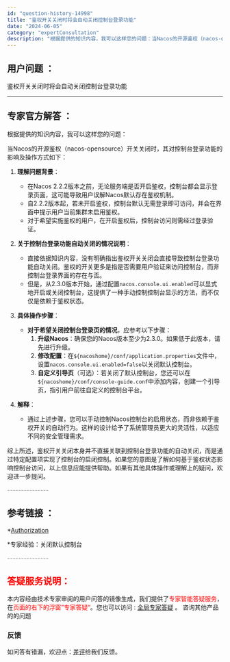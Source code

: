 ```yaml
---
id: "question-history-14998"
title: "鉴权开关关闭时将会自动关闭控制台登录功能"
date: "2024-06-05"
category: "expertConsultation"
description: "根据提供的知识内容，我可以这样您的问题：当Nacos的开源鉴权（nacos-opensource）开关关闭时，其对控制台登录功能的影响及操作方式如下：1. **理解问题背景**：   - 在Nacos 2.2.2版本之前，无论服务端是否开启鉴权，控制台都会显示登录页面，这可能导致用户误解Nacos默"
---
```


## 用户问题 ： 
 鉴权开关关闭时将会自动关闭控制台登录功能  

---------------
## 专家官方解答 ：

根据提供的知识内容，我可以这样您的问题：

当Nacos的开源鉴权（nacos-opensource）开关关闭时，其对控制台登录功能的影响及操作方式如下：

1. **理解问题背景**：
   - 在Nacos 2.2.2版本之前，无论服务端是否开启鉴权，控制台都会显示登录页面，这可能导致用户误解Nacos默认存在鉴权机制。
   - 自2.2.2版本起，若未开启鉴权，控制台默认无需登录即可访问，并会在界面中提示用户当前集群未启用鉴权。
   - 对于希望实施鉴权的用户，在开启鉴权后，控制台访问则需经过登录验证。

2. **关于控制台登录功能自动关闭的情况说明**：
   - 直接依据知识内容，没有明确指出鉴权开关关闭会直接导致控制台登录功能自动关闭。鉴权的开关更多是指是否需要用户验证来访问控制台，而非控制台登录界面的存在与否。
   - 但是，从2.3.0版本开始，通过配置`nacos.console.ui.enabled`可以显式地开启或关闭控制台，这提供了一种手动控制控制台显示的方法，而不仅仅是依赖于鉴权状态。

3. **具体操作步骤**：
   - **对于希望关闭控制台登录页的情况**，应参考以下步骤：
     1. **升级Nacos**：确保您的Nacos版本至少为2.3.0。如果低于此版本，请先进行升级。
     2. **修改配置**：在`${nacoshome}/conf/application.properties`文件中，设置`nacos.console.ui.enabled=false`以关闭默认控制台。
     3. **自定义引导页**（可选）：若关闭了默认控制台，您还可以在`${nacoshome}/conf/console-guide.conf`中添加内容，创建一个引导页，指引用户前往自定义的控制台平台。

4. **解释**：
   - 通过上述步骤，您可以手动控制Nacos控制台的启用状态，而非依赖于鉴权开关的自动行为。这样的设计给予了系统管理员更大的灵活性，以适应不同的安全管理需求。

综上所述，鉴权开关关闭本身并不直接关联到控制台登录功能的自动关闭，而是通过特定配置项实现了控制台的启闭控制。如果您的意图是了解如何基于鉴权状态影响控制台访问，以上信息应能提供帮助。如果有其他具体操作或理解上的疑问，欢迎进一步提问。


<font color="#949494">---------------</font> 


## 参考链接 ：

*[Authorization](https://nacos.io/docs/latest/guide/user/auth)
 
 *专家经验：关闭默认控制台 


 <font color="#949494">---------------</font> 
 


## <font color="#FF0000">答疑服务说明：</font> 

本内容经由技术专家审阅的用户问答的镜像生成，我们提供了<font color="#FF0000">专家智能答疑服务</font>，在<font color="#FF0000">页面的右下的浮窗”专家答疑“</font>。您也可以访问 : [全局专家答疑](https://answer.opensource.alibaba.com/docs/intro) 。 咨询其他产品的的问题

### 反馈
如问答有错漏，欢迎点：[差评](https://ai.nacos.io/user/feedbackByEnhancerGradePOJOID?enhancerGradePOJOId=15051)给我们反馈。
